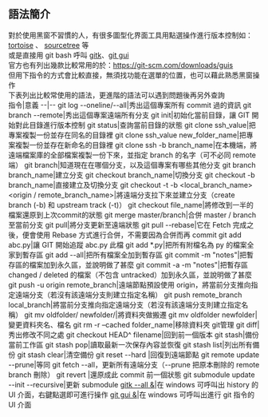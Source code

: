 ## 語法簡介
對於使用黑窗不習慣的人，有很多圖型化界面工具用點選操作進行版本控制如：[tortoise](https://tortoisegit.org/download/) 、 [sourcetree](https://www.sourcetreeapp.com/) 等  
或是直接用 git bash 呼叫 [gitk](https://github.com/yuning-lin/EnvironmentSetup/blob/main/Git/RelatedUI.md#gitk-%E6%93%8D%E4%BD%9C)、[git gui](https://github.com/yuning-lin/EnvironmentSetup/blob/main/Git/RelatedUI.md#git-gui-%E6%93%8D%E4%BD%9C)  
官方也有列出幾款比較常用的於：https://git-scm.com/downloads/guis  
但用下指令的方式會比較直接，無須找功能在選單的位置，也可以藉此熟悉黑窗操作  
下表列出比較常使用的語法，更進階的語法可以遇到問題後再另外查詢  
指令|意義
--|--
git log --oneline/--all|秀出這個專案所有 commit 過的資訊
git branch --remote|秀出這個專案遠端所有分支
git init|初始化當前目錄，讓 GIT 開始對此目錄進行版本控制
git status|查詢當前目錄的狀態
git clone ssh_value|把專案複製一份並存在同名的目錄裡
git clone ssh_value new_folder_name|把專案複製一份並存在新命名的目錄裡
git clone ssh -b branch_name|在本機端，將遠端檔案庫的全部檔案複製一份下來，並指定 branch 的名字（可不必同 remote 端）
git branch|知道現在在哪個分支，以及這個專案有哪些其他分支
git branch branch_name|建立分支
git checkout branch_name|切換分支
git checkout -b branch_name|直接建立及切換分支
git checkout -t -b <local_branch_name> <origin / remote_branch_name>|將遠端分支拉下來並建立分支（create branch (-b) 和 upstream track (-t)）
git checkout file_name|將修改到一半的檔案還原到上次commit的狀態
git merge master/branch|合併 master / branch 至當前分支
git pull|將分支更新至遠端狀態
git pull --rebase|它在 Fetch 完成之後，便會使用 Rebase 方式進行合併，不需要因為合併而再 commit
git add abc.py|讓 GIT 開始追蹤 abc.py 此檔
git add *.py|把所有附檔名為 py 的檔案全家到暫存區
git add --all|把所有檔案全加到暫存區
git commit -m "notes"|把暫存區的檔案加到永久區，並說明做了甚麼
git commit -a -m "notes"|把暫存區 changed / deleted 的檔案（不包含 untracked）加到永久區，並說明做了甚麼
git push -u origin remote_branch|遠端節點預設使用 origin，將當前分支推向指定遠端分支（若沒有該遠端分支則建立指定名稱）
git push remote_branch local_branch|將當前分支推向指定遠端分支（若沒有該遠端分支則建立指定名稱）
git mv oldfolder/ newfolder/|將資料夾做搬遷
git mv oldfolder newfolder|變更資料夾名、檔名
git rm -r –cached folder_name|移除資料夾 git管理
git diff|秀出修改不同之處
git checkout HEAD^ filename|回到前一個版本
git stash|備份當前工作區
git stash pop|讀取最新一次保存內容並恢復
git stash list|列出所有備份
git stash clear|清空備份
git reset --hard <SHA256> |回復到遠端節點
git remote update --prune|等同 git fetch --all，更新所有遠端分支（--prune 把原本刪除的 remote branch 刪除）
git revert <SHA256>|還原成此 commit 前一個狀態
git submodule update --init --recursive|更新 submodule
[gitk --all &](https://github.com/yuning-lin/EnvironmentSetup/blob/main/Git/RelatedUI.md#gitk-%E6%93%8D%E4%BD%9C)|在 windows 可呼叫出 history 的 UI 介面，右鍵點選即可進行操作
[git gui &](https://github.com/yuning-lin/EnvironmentSetup/blob/main/Git/RelatedUI.md#git-gui-%E6%93%8D%E4%BD%9C)|在 windows 可呼叫出進行 git 指令的 UI 介面
